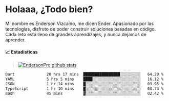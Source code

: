 
# Holaaa, ¿Todo bien?

Mi nombre es Enderson Vizcaíno, me dicen Ender. Apasionado por las tecnologías, disfruto de poder construir soluciones basadas en código. Cada reto está lleno de grandes aprendizajes, y nunca dejamos de aprender. 

#### :chart_with_upwards_trend: Estadisticas
> [![EndersonPro github stats](https://github-readme-stats.vercel.app/api?username=endersonpro&theme=vue-dark&show_icons=true)](https://github.com/anuraghazra/github-readme-stats) 


<!--START_SECTION:waka-->

```txt
Dart              20 hrs 17 mins  ████████████████░░░░░░░░░   64.20 %
YAML              5 hrs 5 mins    ████░░░░░░░░░░░░░░░░░░░░░   16.12 %
JSON              1 hr 14 mins    █░░░░░░░░░░░░░░░░░░░░░░░░   03.95 %
TypeScript        1 hr 10 mins    █░░░░░░░░░░░░░░░░░░░░░░░░   03.73 %
Bash              45 mins         ▓░░░░░░░░░░░░░░░░░░░░░░░░   02.42 %
```

<!--END_SECTION:waka-->

[website]: https://endersonpro.github.io/portfolio/
[twitter]: https://twitter.com/endersonj_
[youtube]: https://youtube.com/ByEnderson
[instagram]: https://instagram.com/endersonvizc
[linkedin]: https://www.linkedin.com/in/enderson-vizcaino-2aa927175/
